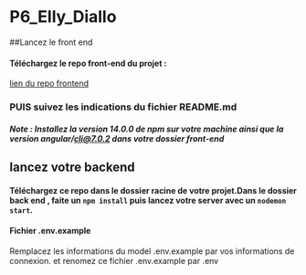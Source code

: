 # P6_Elly_Diallo

##Lancez le front end
#### Téléchargez le repo front-end du projet :
[lien du repo frontend](https://github.com/OpenClassrooms-Student-Center/Web-Developer-P6)

### PUIS suivez les indications du fichier README.md

##### Note : Installez la version 14.0.0 de npm  sur votre machine ainsi que la version angular/cli@7.0.2 dans votre dossier front-end


## lancez votre backend
#### Téléchargez ce repo dans le dossier racine de votre projet.Dans le dossier back end , faite un `npm install` puis lancez votre server avec un `nodemon start`.

#### Fichier .env.example

Remplacez les informations du model .env.example par vos informations de connexion. et renomez ce fichier .env.example par .env 
